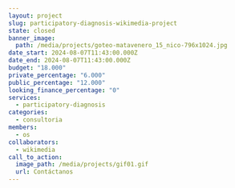 ```yaml
---
layout: project
slug: participatory-diagnosis-wikimedia-project
state: closed
banner_image:
  path: /media/projects/goteo-matavenero_15_nico-796x1024.jpg
date_start: 2024-08-07T11:43:00.000Z
date_end: 2024-08-07T11:43:00.000Z
budget: "18.000"
private_percentage: "6.000"
public_percentage: "12.000"
looking_finance_percentage: "0"
services:
  - participatory-diagnosis
categories:
  - consultoria
members:
  - os
collaborators:
  - wikimedia
call_to_action:
  image_path: /media/projects/gif01.gif
  url: Contáctanos
---
```

